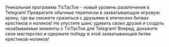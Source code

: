 Уникальная программа TicTacToe - новый уровень развлечения в Telegram! 
Превратите обычные переписки в захватывающую игровую арену, где вы сможете сразиться с друзьями в эпических битвах крестиков и ноликов!
Не упустите шанс удивить своих друзей и создать незабываемые моменты с TicTacToe для Telegram! 
Вперед, докажите свое мастерство и одержите победу в этой захватывающей битве крестиков-ноликов!
